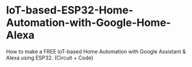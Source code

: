 # IoT-based-ESP32-Home-Automation-with-Google-Home-Alexa
How to make a FREE IoT-based Home Automation with Google Assistant &amp; Alexa using ESP32. (Circuit + Code)
